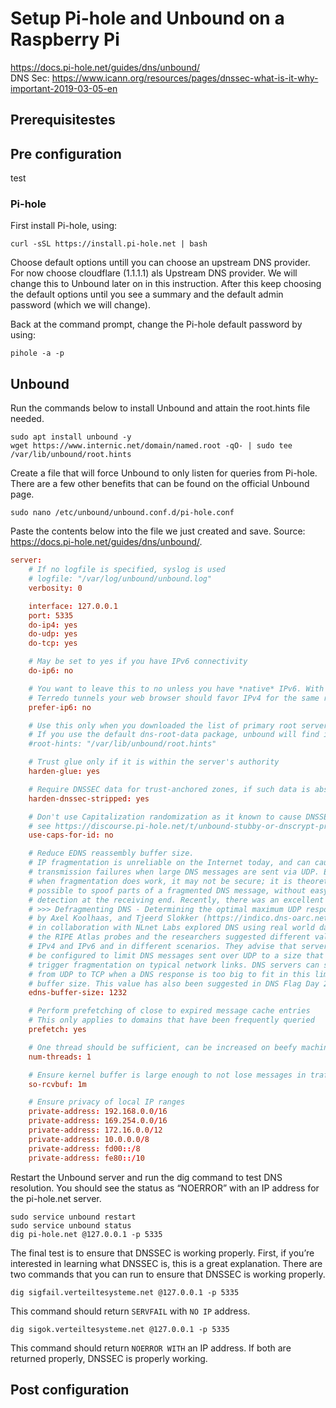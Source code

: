 # Setup Pi-hole and Unbound on a Raspberry Pi

https://docs.pi-hole.net/guides/dns/unbound/ </br>
DNS Sec: https://www.icann.org/resources/pages/dnssec-what-is-it-why-important-2019-03-05-en

<h2>Prerequisitestes</h2>


<h2>Pre configuration</h2>
test

<h3>Pi-hole</h3>
First install Pi-hole, using:

```console
curl -sSL https://install.pi-hole.net | bash
```
Choose default options untill you can choose an upstream DNS provider. For now choose cloudflare (1.1.1.1) als Upstream DNS provider. We will change this to Unbound later on in this instruction. After this keep choosing the default options until you see a summary and the default admin password (which we will change).

Back at the command prompt, change the Pi-hole default password by using:

```console
pihole -a -p
```


<h2>Unbound</h2>
Run the commands below to install Unbound and attain the root.hints file needed.</br>

```console
sudo apt install unbound -y
wget https://www.internic.net/domain/named.root -qO- | sudo tee /var/lib/unbound/root.hints
```
Create a file that will force Unbound to only listen for queries from Pi-hole. There are a few other benefits that can be found on the official Unbound page.

```console
sudo nano /etc/unbound/unbound.conf.d/pi-hole.conf
```

Paste the contents below into the file we just created and save. Source: https://docs.pi-hole.net/guides/dns/unbound/.

```conf
server:
    # If no logfile is specified, syslog is used
    # logfile: "/var/log/unbound/unbound.log"
    verbosity: 0

    interface: 127.0.0.1
    port: 5335
    do-ip4: yes
    do-udp: yes
    do-tcp: yes

    # May be set to yes if you have IPv6 connectivity
    do-ip6: no

    # You want to leave this to no unless you have *native* IPv6. With 6to4 and
    # Terredo tunnels your web browser should favor IPv4 for the same reasons
    prefer-ip6: no

    # Use this only when you downloaded the list of primary root servers!
    # If you use the default dns-root-data package, unbound will find it automatically
    #root-hints: "/var/lib/unbound/root.hints"

    # Trust glue only if it is within the server's authority
    harden-glue: yes

    # Require DNSSEC data for trust-anchored zones, if such data is absent, the zone becomes BOGUS
    harden-dnssec-stripped: yes

    # Don't use Capitalization randomization as it known to cause DNSSEC issues sometimes
    # see https://discourse.pi-hole.net/t/unbound-stubby-or-dnscrypt-proxy/9378 for further details
    use-caps-for-id: no

    # Reduce EDNS reassembly buffer size.
    # IP fragmentation is unreliable on the Internet today, and can cause
    # transmission failures when large DNS messages are sent via UDP. Even
    # when fragmentation does work, it may not be secure; it is theoretically
    # possible to spoof parts of a fragmented DNS message, without easy
    # detection at the receiving end. Recently, there was an excellent study
    # >>> Defragmenting DNS - Determining the optimal maximum UDP response size for DNS <<<
    # by Axel Koolhaas, and Tjeerd Slokker (https://indico.dns-oarc.net/event/36/contributions/776/)
    # in collaboration with NLnet Labs explored DNS using real world data from the
    # the RIPE Atlas probes and the researchers suggested different values for
    # IPv4 and IPv6 and in different scenarios. They advise that servers should
    # be configured to limit DNS messages sent over UDP to a size that will not
    # trigger fragmentation on typical network links. DNS servers can switch
    # from UDP to TCP when a DNS response is too big to fit in this limited
    # buffer size. This value has also been suggested in DNS Flag Day 2020.
    edns-buffer-size: 1232

    # Perform prefetching of close to expired message cache entries
    # This only applies to domains that have been frequently queried
    prefetch: yes

    # One thread should be sufficient, can be increased on beefy machines. In reality for most users running on small networks or on a single machine, it should be unnecessary to seek performance enhancement by increasing num-threads above 1.
    num-threads: 1

    # Ensure kernel buffer is large enough to not lose messages in traffic spikes
    so-rcvbuf: 1m

    # Ensure privacy of local IP ranges
    private-address: 192.168.0.0/16
    private-address: 169.254.0.0/16
    private-address: 172.16.0.0/12
    private-address: 10.0.0.0/8
    private-address: fd00::/8
    private-address: fe80::/10
```

Restart the Unbound server and run the dig command to test DNS resolution. You should see the status as “NOERROR” with an IP address for the pi-hole.net server.

```console
sudo service unbound restart
sudo service unbound status
dig pi-hole.net @127.0.0.1 -p 5335
```

The final test is to ensure that DNSSEC is working properly. First, if you’re interested in learning what DNSSEC is, this is a great explanation. There are two commands that you can run to ensure that DNSSEC is working properly.

```console
dig sigfail.verteiltesysteme.net @127.0.0.1 -p 5335
```
This command should return <code>SERVFAIL</code> with <code>NO IP</code> address.

```console
dig sigok.verteiltesysteme.net @127.0.0.1 -p 5335
```

This command should return <code>NOERROR WITH</code> an IP address. If both are returned properly, DNSSEC is properly working. 




<h2>Post configuration</h2>

```console

```
